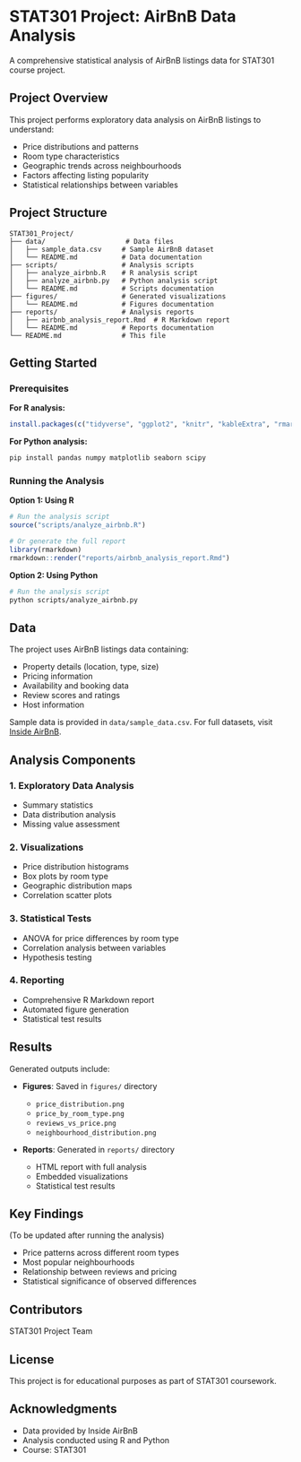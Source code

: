 # STAT301 Project: AirBnB Data Analysis

A comprehensive statistical analysis of AirBnB listings data for STAT301 course project.

## Project Overview

This project performs exploratory data analysis on AirBnB listings to understand:
- Price distributions and patterns
- Room type characteristics
- Geographic trends across neighbourhoods
- Factors affecting listing popularity
- Statistical relationships between variables

## Project Structure

```
STAT301_Project/
├── data/                    # Data files
│   ├── sample_data.csv     # Sample AirBnB dataset
│   └── README.md           # Data documentation
├── scripts/                # Analysis scripts
│   ├── analyze_airbnb.R    # R analysis script
│   ├── analyze_airbnb.py   # Python analysis script
│   └── README.md           # Scripts documentation
├── figures/                # Generated visualizations
│   └── README.md           # Figures documentation
├── reports/                # Analysis reports
│   ├── airbnb_analysis_report.Rmd  # R Markdown report
│   └── README.md           # Reports documentation
└── README.md               # This file
```

## Getting Started

### Prerequisites

**For R analysis:**
```r
install.packages(c("tidyverse", "ggplot2", "knitr", "kableExtra", "rmarkdown"))
```

**For Python analysis:**
```bash
pip install pandas numpy matplotlib seaborn scipy
```

### Running the Analysis

**Option 1: Using R**
```r
# Run the analysis script
source("scripts/analyze_airbnb.R")

# Or generate the full report
library(rmarkdown)
rmarkdown::render("reports/airbnb_analysis_report.Rmd")
```

**Option 2: Using Python**
```bash
# Run the analysis script
python scripts/analyze_airbnb.py
```

## Data

The project uses AirBnB listings data containing:
- Property details (location, type, size)
- Pricing information
- Availability and booking data
- Review scores and ratings
- Host information

Sample data is provided in `data/sample_data.csv`. For full datasets, visit [Inside AirBnB](http://insideairbnb.com/get-the-data.html).

## Analysis Components

### 1. Exploratory Data Analysis
- Summary statistics
- Data distribution analysis
- Missing value assessment

### 2. Visualizations
- Price distribution histograms
- Box plots by room type
- Geographic distribution maps
- Correlation scatter plots

### 3. Statistical Tests
- ANOVA for price differences by room type
- Correlation analysis between variables
- Hypothesis testing

### 4. Reporting
- Comprehensive R Markdown report
- Automated figure generation
- Statistical test results

## Results

Generated outputs include:
- **Figures**: Saved in `figures/` directory
  - `price_distribution.png`
  - `price_by_room_type.png`
  - `reviews_vs_price.png`
  - `neighbourhood_distribution.png`

- **Reports**: Generated in `reports/` directory
  - HTML report with full analysis
  - Embedded visualizations
  - Statistical test results

## Key Findings

(To be updated after running the analysis)

- Price patterns across different room types
- Most popular neighbourhoods
- Relationship between reviews and pricing
- Statistical significance of observed differences

## Contributors

STAT301 Project Team

## License

This project is for educational purposes as part of STAT301 coursework.

## Acknowledgments

- Data provided by Inside AirBnB
- Analysis conducted using R and Python
- Course: STAT301
